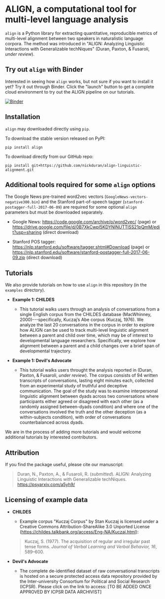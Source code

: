 # ALIGN, a computational tool for multi-level language analysis

`align` is a Python library for extracting quantitative, reproducible metrics of multi-level alignment between two speakers in naturalistic language corpora. The method was introduced in "ALIGN: Analyzing Linguistic Interactions with Generalizable techNiques" (Duran, Paxton, & Fusaroli, *under review*).

## Try out `align` with Binder

Interested in seeing how `align` works, but not sure if you want to install it yet? Try it out through Binder. Click the "launch" button to get a complete cloud environment to try out the ALIGN pipeline on our tutorials.

[![Binder](https://mybinder.org/badge.svg)](https://mybinder.org/v2/gh/nickduran/align-linguistic-alignment/master)

## Installation

`align` may downloaded directly using `pip`.

To download the stable version released on PyPI:
```
pip install align
```

To download directly from our GitHub repo:
```
pip install git+https://github.com/nickduran/align-linguistic-alignment.git
```

## Additional tools required for some `align` options

The Google News pre-trained word2vec vectors (`GoogleNews-vectors-negative300.bin`) and the Stanford part-of-speech tagger (`stanford-postagger-full-2017-06-09`) are required for some optional `align` parameters but must be downloaded separately.

* Google News: https://code.google.com/archive/p/word2vec/ (page) or https://drive.google.com/file/d/0B7XkCwpI5KDYNlNUTTlSS21pQmM/edit?usp=sharing (direct download)

* Stanford POS tagger: https://nlp.stanford.edu/software/tagger.shtml#Download (page) or https://nlp.stanford.edu/software/stanford-postagger-full-2017-06-09.zip (direct download)

## Tutorials

We also provide tutorials on how to use `align` in this repository (in the `examples` directory). 

* **Example 1: CHILDES**
    * This tutorial walks users through an analysis of conversations from a single English corpus from the CHILDES database (MacWhinney, 2000)---specifically, Kuczaj’s Abe corpus (Kuczaj, 1976). We analyze the last 20 conversations in the corpus in order to explore how ALIGN can be used to track multi-level linguistic alignment between a parent and child over time, which may be of interest to developmental language researchers. Specifically, we explore how alignment between a parent and a child changes over a brief span of developmental trajectory.

* **Example 1: Devil's Advocate**
    * This tutorial walks users throught the analysis reported in (Duran, Paxton, & Fusaroli, *under review*). The corpus consists of 94 written transcripts of conversations, lasting eight minutes each, collected from an experimental study of truthful and deceptive communication. The goal of the study was to examine interpersonal linguistic alignment between dyads across two conversations where participants either agreed or disagreed with each other (as a randomly assigned between-dyads condition) and where one of the conversations involved the truth and the other deception (as a within-subjects condition), with order of conversations counterbalanced across dyads.
    
We are in the process of adding more tutorials and would welcome additional tutorials by interested contributors.

## Attribution

If you find the package useful, please cite our manuscript:

>Duran, N., Paxton, A., & Fusaroli, R. (*submitted*). ALIGN: Analyzing
>    Linguistic Interactions with Generalizable techNiques. https://psyarxiv.com/a5yh9/

## Licensing of example data

* **CHILDES**
    * Example corpus "Kuczaj Corpus" by Stan Kuczaj is licensed under a Creative Commons Attribution-ShareAlike 3.0 Unported License (https://childes.talkbank.org/access/Eng-NA/Kuczaj.html):
    > Kuczaj, S. (1977). The acquisition of regular and irregular past tense
    >     forms. *Journal of Verbal Learning and Verbal Behavior, 16*, 589–600.

* **Devil's Advocate**
    * The complete de-identified dataset of raw conversational transcripts is hosted on a secure protected access data repository provided by the Inter-university Consortium for Political and Social Research (ICPSR). Please click on the link to access: [TO BE ADDED ONCE APPROVED BY ICPSR DATA ARCHIVIST]